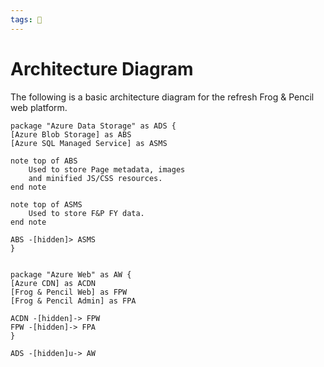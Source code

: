 ```yaml
---
tags: 🐸
---
```


# Architecture Diagram

The following is a basic architecture diagram for the refresh Frog & Pencil web platform.

```plantuml
package "Azure Data Storage" as ADS {
[Azure Blob Storage] as ABS
[Azure SQL Managed Service] as ASMS

note top of ABS
	Used to store Page metadata, images
	and minified JS/CSS resources.
end note

note top of ASMS
	Used to store F&P FY data.
end note

ABS -[hidden]> ASMS
}


package "Azure Web" as AW {
[Azure CDN] as ACDN
[Frog & Pencil Web] as FPW
[Frog & Pencil Admin] as FPA

ACDN -[hidden]-> FPW
FPW -[hidden]-> FPA
}

ADS -[hidden]u-> AW
```
